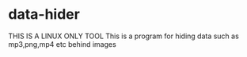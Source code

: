 # data-hider
THIS IS A LINUX ONLY TOOL
This is a program for hiding data such as mp3,png,mp4 etc behind images
